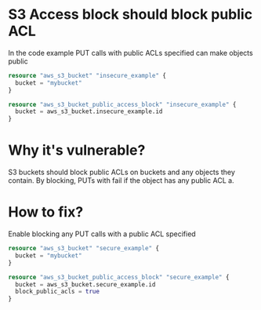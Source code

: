 # S3 Access block should block public ACL

In the code example PUT calls with public ACLs specified can make objects public

```terraform
resource "aws_s3_bucket" "insecure_example" {
  bucket = "mybucket"
}

resource "aws_s3_bucket_public_access_block" "insecure_example" {
  bucket = aws_s3_bucket.insecure_example.id
}
```

# Why it's vulnerable?

S3 buckets should block public ACLs on buckets and any objects they contain. By blocking, PUTs with fail if the object has any public ACL a.

# How to fix?

Enable blocking any PUT calls with a public ACL specified

```terraform
resource "aws_s3_bucket" "secure_example" {
  bucket = "mybucket"
}

resource "aws_s3_bucket_public_access_block" "secure_example" {
  bucket = aws_s3_bucket.secure_example.id
  block_public_acls = true
}
```
